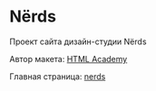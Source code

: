 # Nёrds
Проект сайта дизайн-студии Nёrds

Автор макета: [HTML Academy](https://htmlacademy.ru/)

Главная страница: [nerds](https://vaivankov.github.io/nerds/)
